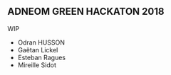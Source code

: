 ## ADNEOM GREEN HACKATON 2018

WIP

- Odran HUSSON
- Gaëtan Lickel
- Esteban Ragues
- Mireille Sidot